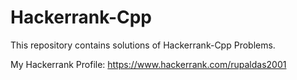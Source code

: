 # Hackerrank-Cpp

This repository contains solutions of Hackerrank-Cpp Problems.

My Hackerrank Profile: https://www.hackerrank.com/rupaldas2001